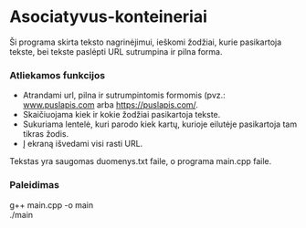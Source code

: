 # Asociatyvus-konteineriai  
Ši programa skirta teksto nagrinėjimui, ieškomi žodžiai, kurie pasikartoja tekste, bei tekste paslėpti URL sutrumpina ir pilna forma.

### Atliekamos funkcijos  
- Atrandami url, pilna ir sutrumpintomis formomis (pvz.: www.puslapis.com arba https://puslapis.com/.  
- Skaičiuojama kiek ir kokie žodžiai pasikartoja tekste.   
- Sukuriama lentelė, kuri parodo kiek kartų, kurioje eilutėje pasikartoja tam tikras žodis.  
- Į ekraną išvedami visi rasti URL.  

Tekstas yra saugomas duomenys.txt faile, o programa main.cpp faile.  
### Paleidimas  
g++ main.cpp -o main  
./main  
